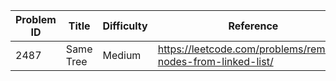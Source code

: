 | Problem ID | Title | Difficulty | Reference
| --- | --- | --- | ---
| 2487 | Same Tree | Medium | https://leetcode.com/problems/remove-nodes-from-linked-list/

